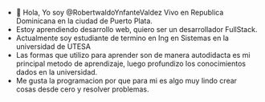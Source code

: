- 👋 Hola, Yo soy @RobertwaldoYnfanteValdez Vivo en Republica Dominicana en la ciudad de Puerto Plata.
- Estoy aprendiendo desarrollo web, quiero ser un desarrollador FullStack.
- Actualmente soy estudiante de termino en Ing en Sistemas en la universidad de UTESA
- Las formas que utilizo para aprender son de manera autodidacta es mi principal metodo de aprendizaje, luego profundizo los conocimientos dados en la universidad.
- Me gusta la programacion por que para mi es algo muy lindo crear cosas desde cero y resolver problemas.



<!---
RobertwaldoYnfanteValdez/RobertwaldoYnfanteValdez is a ✨ special ✨ repository because its `README.md` (this file) appears on your GitHub profile.
You can click the Preview link to take a look at your changes.
--->
